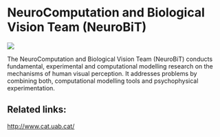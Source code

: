 NeuroComputation and Biological Vision Team (NeuroBiT)
=============

<img src="http://www.cvc.uab.es/wp-content/uploads/2014/07/human_brains_small-300x225.jpg" />

The NeuroComputation and Biological Vision Team (NeuroBiT) conducts fundamental, experimental and computational modelling research on the mechanisms of human visual perception. It addresses problems by combining both, computational modelling tools and psychophysical experimentation.

Related links:
--------
http://www.cat.uab.cat/
